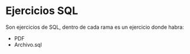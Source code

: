 # Ejercicios SQL

Son ejercicios de SQL, dentro de cada rama es un ejercicio
donde habra:

- PDF 
- Archivo.sql


